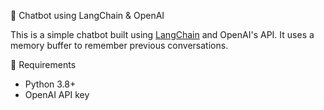 🧠 Chatbot using LangChain & OpenAI

This is a simple chatbot built using [LangChain](https://github.com/langchain-ai/langchain) and OpenAI's API. It uses a memory buffer to remember previous conversations.

🔧 Requirements

- Python 3.8+
- OpenAI API key

